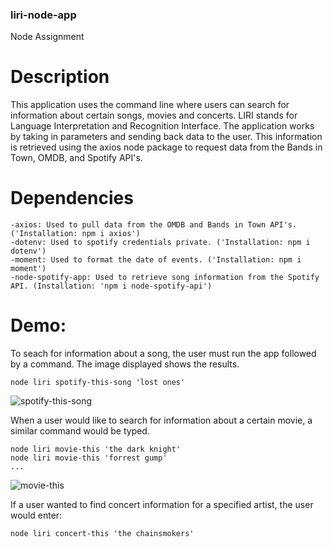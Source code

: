 ### liri-node-app

Node Assignment 

# Description
This application uses the command line where users can search for information about certain songs, movies and concerts. LIRI stands for Language Interpretation and Recognition Interface. The application works by taking in parameters and sending back data to the user. This information is retrieved using the axios node package to request data from the Bands in Town, OMDB, and Spotify API's.

# Dependencies
    -axios: Used to pull data from the OMDB and Bands in Town API's. ('Installation: npm i axios')
    -dotenv: Used to spotify credentials private. ('Installation: npm i dotenv')
    -moment: Used to format the date of events. ('Installation: npm i moment')
    -node-spotify-app: Used to retrieve song information from the Spotify API. (Installation: 'npm i node-spotify-api')

# Demo:

To seach for information about a song, the user must run the app followed by a command.  The image displayed shows the results. 

    node liri spotify-this-song 'lost ones' 

![spotify-this-song](https://user-images.githubusercontent.com/37188809/58589391-c7e10f00-822f-11e9-864d-21aeb12498c0.png)

When a user would like to search for information about a certain movie, a similar command would be typed. 

    node liri movie-this 'the dark knight'
    node liri movie-this 'forrest gump' 
    ...
    
![movie-this](https://user-images.githubusercontent.com/37188809/58589670-679e9d00-8230-11e9-9150-f775f4de7d81.png)
    
If a user wanted to find concert information for a specified artist, the user would enter:
    
    node liri concert-this 'the chainsmokers'
   
    

